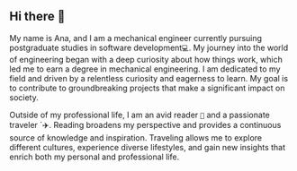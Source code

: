 ## Hi there 👋

My name is Ana, and I am a mechanical engineer currently pursuing postgraduate studies in software development`💻`. My journey into the world of engineering began with a deep curiosity about how things work, which led me to earn a degree in mechanical engineering.
I am dedicated to my field and driven by a relentless curiosity and eagerness to learn. My goal is to contribute to groundbreaking projects that make a significant impact on society.

Outside of my professional life, I am an avid reader `📖` and a passionate traveler `✈️. Reading broadens my perspective and provides a continuous source of knowledge and inspiration. Traveling allows me to explore different cultures, experience diverse lifestyles, and gain new insights that enrich both my personal and professional life.

